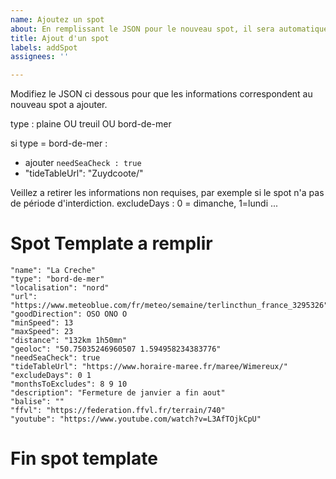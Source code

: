 ```yaml
---
name: Ajoutez un spot
about: En remplissant le JSON pour le nouveau spot, il sera automatiquement ajouté
title: Ajout d'un spot
labels: addSpot
assignees: ''

---
```


Modifiez le JSON ci dessous pour que les informations correspondent au nouveau spot a ajouter.

type : plaine OU treuil OU bord-de-mer

si type = bord-de-mer : 
- ajouter `needSeaCheck : true`
- "tideTableUrl": "Zuydcoote/"

Veillez a retirer les informations non requises, par exemple si le spot n'a pas de période d'interdiction.
excludeDays : 0 = dimanche, 1=lundi ...

# Spot Template a remplir

```
"name": "La Creche"
"type": "bord-de-mer"
"localisation": "nord"
"url": "https://www.meteoblue.com/fr/meteo/semaine/terlincthun_france_3295326"
"goodDirection": OSO ONO O
"minSpeed": 13
"maxSpeed": 23
"distance": "132km 1h50mn"
"geoloc": "50.75035246960507 1.594958234383776"
"needSeaCheck": true
"tideTableUrl": "https://www.horaire-maree.fr/maree/Wimereux/"
"excludeDays": 0 1
"monthsToExcludes": 8 9 10
"description": "Fermeture de janvier a fin aout"
"balise": ""
"ffvl": "https://federation.ffvl.fr/terrain/740"
"youtube": "https://www.youtube.com/watch?v=L3AfTOjkCpU"
``` 

# Fin spot template
